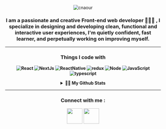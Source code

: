 <div align="center">
<p align="center"> <img src="https://user-images.githubusercontent.com/52707617/186501720-8d44bc8a-197d-4151-a644-50c57e8a728d.png" alt="cnaour" /> </p>
<div align="center">


### I am a <b>passionate and creative Front-end web developer 👨🏻‍💻 , I specialize in designing and developing clean, functional and interactive user experiences, I'm quietly confident, fast learner, and perpetually working on improving myself.
</div>
 <hr />
<h3>Things I code with</h3>
<p>
  <img alt="React" src="https://img.shields.io/badge/React-20232A?style=for-the-badge&logo=react&logoColor=61DAFB" />
  <img alt="NextJs" src="https://img.shields.io/badge/-NextJs-43853d?style=for-the-badge&logo=Next.js&logoColor=white" />
   <img alt="ReactNative" src="https://img.shields.io/badge/React_Native-20232A?style=for-the-badge&logo=react&logoColor=61DAFB" />
    <img alt="redux" src="https://img.shields.io/badge/Redux-593D88?style=for-the-badge&logo=redux&logoColor=white" />
    <img alt="Node" src="https://img.shields.io/badge/Node.js-43853D?style=for-the-badge&logo=node.js&logoColor=white" />
  <img alt="JavaScript" src="https://img.shields.io/badge/javascript%20-%23323330.svg?&style=for-the-badge&logo=javascript&logoColor=%23F7DF1E"/>
  <img alt="typescript" src="https://img.shields.io/badge/TypeScript-007ACC?style=for-the-badge&logo=typescript&logoColor=white" />
  
</p>
<details>
  <summary><b>👨‍💻 My Github Stats</b></summary>
  <br />
  <img height="180em" src="https://github-profile-summary-cards.vercel.app/api/cards/profile-details?username=ChadiNaour&theme=radical" />
  <br/>
  <img height="180em" src="https://github-profile-summary-cards.vercel.app/api/cards/productive-time?username=ChadiNaour&theme=radical"/>
  <img height="180em" src="https://github-profile-summary-cards.vercel.app/api/cards/stats?username=ChadiNaour&theme=radical"/>
  <img height="180em" src="https://github-profile-summary-cards.vercel.app/api/cards/repos-per-language?username=ChadiNaour&theme=radical"/>
  <img height="180em" src="https://github-profile-summary-cards.vercel.app/api/cards/most-commit-language?username=ChadiNaour&theme=radical"/>

  ![Top Langs](https://github-readme-stats.vercel.app/api/top-langs/?username=ChadiNaour&langs_count=10&theme=radical&hide=c,Makefile)
  </details>
  
 <hr />
<h3 align="center">Connect with me :</h3>

<p align="center">
  <a href="mailto:naourchadi@gmail.com" target="_blank"><img src="https://user-images.githubusercontent.com/44867969/173248274-56810d67-1340-43e4-a52c-65a365c81340.png" width="50" /></a>
<a href="https://www.linkedin.com/in/chadi-naour-495506209/"><img src="https://user-images.githubusercontent.com/44867969/173248278-17f361c6-61f5-42fa-84c8-0e2ff8309b85.png" width="50" /></a>
</p>
<br />

